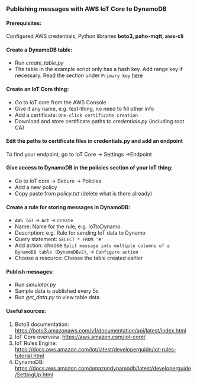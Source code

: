 ### Publishing messages with AWS IoT Core to DynamoDB
#### Prerequisites: 
Configured AWS credentials, Python libraries **boto3, paho-mqtt, aws-cli**

#### Create a DynamoDB table:
* Run *create_table.py* 
* The table in the example script only has a hash key. Add range key if necessary. Read the section under `Primary key` [here](https://docs.aws.amazon.com/amazondynamodb/latest/developerguide/HowItWorks.CoreComponents.html)

#### Create an IoT Core thing:
* Go to IoT core from the AWS Console
* Give it any name, e.g. test-thing, no need to fill other info
* Add a certificate: `One-click certificate creation`
* Download and store certificate paths to *credentials.py* (including root CA) 

#### Edit the paths to certificate files in credentials.py and add an endpoint 
To find your endpoint, go to IoT Core -> Settings ->Endpoint

#### Give access to DynamoDB in the policies section of your IoT thing:
* Go to IoT core -> Secure -> Policies
* Add a new policy
* Copy paste from *policy.txt* (delete what is there already)

#### Create a rule for storing messages in DynamoDB:
* `AWS IoT` -> `Act` -> `Create`
* Name: Name for the rule, e.g. IoTtoDynamo
* Description: e.g. Rule for sending IoT data to Dynamo
* Query statement: `SELECT * FROM '#'`
* Add action: choose `Split message into multiple columns of a DynamoDB table (DynamoDBv2)`, -> `Configure action`
* Choose a resource: Choose the table created earlier

#### Publish messages:
* Run *simulator.py*
* Sample data is published every 5s
* Run *get_data.py* to view table data

#### Useful sources: 
1. Boto3 documentation: https://boto3.amazonaws.com/v1/documentation/api/latest/index.html
2. IoT Core overview: https://aws.amazon.com/iot-core/ 
3. IoT Rules Engine: https://docs.aws.amazon.com/iot/latest/developerguide/iot-rules-tutorial.html
4. DynamoDB: https://docs.aws.amazon.com/amazondynamodb/latest/developerguide/SettingUp.html







